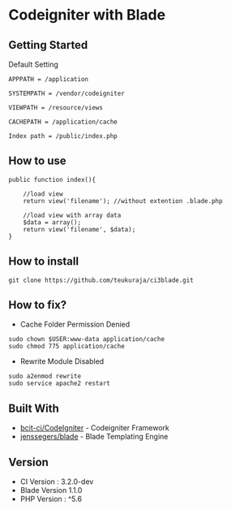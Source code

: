Codeigniter with Blade
=====

## Getting Started


Default Setting
```
APPPATH = /application

SYSTEMPATH = /vendor/codeigniter

VIEWPATH = /resource/views

CACHEPATH = /application/cache

Index path = /public/index.php
```

## How to use
```
public function index(){

	//load view
	return view('filename'); //without extention .blade.php

	//load view with array data
	$data = array();
	return view('filename', $data);
}
```

## How to install
```
git clone https://github.com/teukuraja/ci3blade.git
```
## How to fix?
* Cache Folder Permission Denied
```
sudo chown $USER:www-data application/cache
sudo chmod 775 application/cache
```

* Rewrite Module Disabled
```
sudo a2enmod rewrite
sudo service apache2 restart
```

## Built With

* [bcit-ci/CodeIgniter](https://github.com/bcit-ci/CodeIgniter/) - Codeigniter Framework
* [jenssegers/blade](https://github.com/jenssegers/blade) - Blade Templating Engine

## Version

* CI Version : 3.2.0-dev
* Blade Version 1.1.0
* PHP Version : ^5.6
